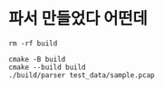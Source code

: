 # 파서 만들었다 어떤데
```
rm -rf build 
```
```
cmake -B build
cmake --build build
./build/parser test_data/sample.pcap
```
